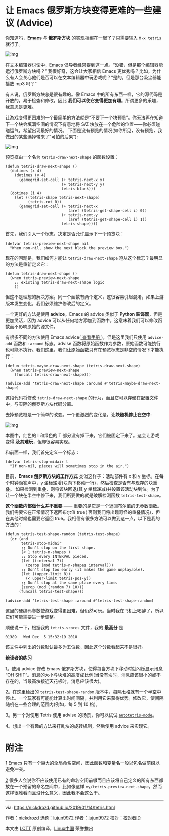 [#]: collector: (lujun9972)
[#]: translator: (lujun9972)
[#]: reviewer: ( )
[#]: publisher: ( )
[#]: url: ( )
[#]: subject: (Some Advice for How to Make Emacs Tetris Harder)
[#]: via: (https://nickdrozd.github.io/2019/01/14/tetris.html)
[#]: author: (nickdrozd https://nickdrozd.github.io)

让 Emacs 俄罗斯方块变得更难的一些建议 (Advice)
======

你知道吗，**Emacs** 与 **俄罗斯方块** 的实现捆绑在一起了？只需要输入 `M-x tetris` 就行了。

![img](https://nickdrozd.github.io/assets/2019-01-14-tetris/tetris-normal.png)

在文本编辑器讨论中，Emacs 倡导者经常提到这一点。“没错，但是那个编辑器能运行俄罗斯方块吗？”
我很好奇，这会让大家相信 Emacs 更优秀吗？比如，为什么有人会关心他们是否可以在文本编辑器中玩游戏呢？“是的，但是那台吸尘器能播放 mp3 吗？”

有人说，俄罗斯方块总是很有趣的。像 Emacs 中的所有东西一样，它的源代码是开放的，易于检查和修改，因此 **我们可以使它变得更加有趣**。所谓更多的乐趣，我意思是更难。

让游戏变得更困难的一个最简单的方法就是“不要下一个块预览”。你无法再在知道下一个块会填满空间的情况下有意地将 S/Z 块放在一个危险的位置——你必须碰碰运气，希望出现最好的情况。
下面是没有预览的情况(如你所见，没有预览，我做出的某些选择带来了“可怕的后果”):

![img](https://nickdrozd.github.io/assets/2019-01-14-tetris/tetris-no-preview.png)

预览框由一个名为 `tetris-draw-next-shape` 的函数设置：

```
(defun tetris-draw-next-shape ()
  (dotimes (x 4)
    (dotimes (y 4)
      (gamegrid-set-cell (+ tetris-next-x x)
                         (+ tetris-next-y y)
                         tetris-blank)))
  (dotimes (i 4)
    (let ((tetris-shape tetris-next-shape)
          (tetris-rot 0))
      (gamegrid-set-cell (+ tetris-next-x
                            (aref (tetris-get-shape-cell i) 0))
                         (+ tetris-next-y
                            (aref (tetris-get-shape-cell i) 1))
                         tetris-shape))))
```

首先，我们引入一个标志，决定是否允许显示下一个预览块：

```
(defvar tetris-preview-next-shape nil
  "When non-nil, show the next block the preview box.")
```

现在的问题是，我们如何才能让 `tetris-draw-next-shape` 遵从这个标志？最明显的方法是重新定义它：

```
(defun tetris-draw-next-shape ()
  (when tetris-preview-next-shape
    ;; existing tetris-draw-next-shape logic
    ))
```

但这不是理想的解决方案。同一个函数有两个定义，这很容易引起混淆，如果上游版本发生变化，我们必须维护修改后的定义。

一个更好的方法是使用 **advice**。Emacs 的 advice 类似于 **Python 装饰器**，但是更加灵活，因为 advice 可以从任何地方添加到函数中。这意味着我们可以修改函数而不影响原始的源文件。

有很多不同的方法使用 Emacs advice([ 查看手册 ][4])，但是这里我们只使用 `advice-add` 函数和 `:around` 标志。advise 函数将原始函数作为参数，原始函数可能执行也可能不执行。我们这里，我们让原始函数只有在预览标志是非空的情况下才能执行：

```
(defun tetris-maybe-draw-next-shape (tetris-draw-next-shape)
  (when tetris-preview-next-shape
    (funcall tetris-draw-next-shape)))

(advice-add 'tetris-draw-next-shape :around #'tetris-maybe-draw-next-shape)
```

这段代码将修改 `tetris-draw-next-shape` 的行为，而且它可以存储在配置文件中，与实际的俄罗斯方块代码分离。

去掉预览框是一个简单的改变。一个更激烈的变化是，**让块随机停止在空中**:

![img](https://nickdrozd.github.io/assets/2019-01-14-tetris/tetris-air.png)

本图中，红色的 I 和绿色的 T 部分没有掉下来，它们被固定下来了。这会让游戏变得 **及其难玩**，但却很容易实现。

和前面一样，我们首先定义一个标志：

```
(defvar tetris-stop-midair t
  "If non-nil, pieces will sometimes stop in the air.")
```

目前，**Emacs 俄罗斯方块的工作方式** 类似这样子：活动部件有 x 和 y 坐标。在每个时钟滴答声中，y 坐标递增(块向下移动一行)，然后检查是否有与现存的块重叠。
如果检测到重叠，则将该块回退(其 y 坐标递减)并设置该活动块到位。为了让一个块在半空中停下来，我们所要做的就是破解检测函数 `tetris-test-shape`。

**这个函数内部做什么并不重要** —— 重要的是它是一个返回布尔值的无参数函数。我们需要它在正常情况下返回布尔值 true( 否则我们将出现奇怪的重叠情况)，但在其他时候也需要它返回 true。我相信有很多方法可以做到这一点，以下是我的方法的：

```
(defun tetris-test-shape-random (tetris-test-shape)
  (or (and
       tetris-stop-midair
       ;; Don't stop on the first shape.
       (< 1 tetris-n-shapes )
       ;; Stop every INTERVAL pieces.
       (let ((interval 7))
         (zerop (mod tetris-n-shapes interval)))
       ;; Don't stop too early (it makes the game unplayable).
       (let ((upper-limit 8))
         (< upper-limit tetris-pos-y))
       ;; Don't stop at the same place every time.
       (zerop (mod (random 7) 10)))
      (funcall tetris-test-shape)))

(advice-add 'tetris-test-shape :around #'tetris-test-shape-random)
```

这里的硬编码参数使游戏变得更困难，但仍然可玩。当时我在飞机上喝醉了，所以它们可能需要进一步调整。

顺便说一下，根据我的 `tetris-scores` 文件，我的 **最高分** 是

```
01389	Wed Dec  5 15:32:19 2018
```

该文件中列出的分数默认最多为五位数，因此这个分数看起来不是很好。

**给读者的练习**

1。使用 advice 修改 Emacs 俄罗斯方块，使得每当方块下移动时就闪烁显示讯息 “OH SHIT”。消息的大小与块堆的高度成比例(当没有块时，消息应该很小的或不存在的，当最高块接近天花板时，消息应该很大)。

2。在这里给出的 `tetris-test-shape-random` 版本中，每隔七格就有一个半空中停止。一个玩家有可能能计算出时间间隔，并利用它来获得优势。修改它，使间隔随机在一些合理的范围内(例如，每 5 到 10 格)。

3。另一个对使用 Tetris 使用 advise 的场景，你可以试试 [`autotetris-mode`][1]。

4。想出一个有趣的方法来打乱块的旋转机制，然后使用 advice 来实现它。


附注
============================================================

[1][5] Emacs 只有一个巨大的全局命名空间，因此函数和变量名一般以包名做前缀以避免冲突。

[2][6] 很多人会说你不应该使用已有的命名空间前缀而且应该将自己定义的所有东西都放在一个预留的命名空间中，比如像这样 `my/tetris-preview-next-shape`，然而这样很难看而且没什么意义，因此我不会这么干。

--------------------------------------------------------------------------------

via: https://nickdrozd.github.io/2019/01/14/tetris.html

作者：[nickdrozd][a]
选题：[lujun9972][b]
译者：[lujun9972](https://github.com/lujun9972)
校对：[校对者ID](https://github.com/校对者ID)

本文由 [LCTT](https://github.com/LCTT/TranslateProject) 原创编译，[Linux中国](https://linux.cn/) 荣誉推出

[a]: https://nickdrozd.github.io
[b]: https://github.com/lujun9972
[1]: https://nullprogram.com/blog/2014/10/19/
[2]: https://nickdrozd.github.io/2019/01/14/tetris.html#fn.1
[3]: https://nickdrozd.github.io/2019/01/14/tetris.html#fn.2
[4]: https://www.gnu.org/software/emacs/manual/html_node/elisp/Advising-Functions.html
[5]: https://nickdrozd.github.io/2019/01/14/tetris.html#fnr.1
[6]: https://nickdrozd.github.io/2019/01/14/tetris.html#fnr.2
